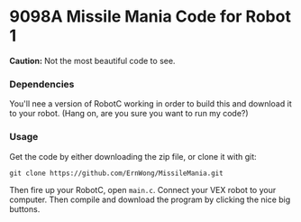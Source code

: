 9098A Missile Mania Code for Robot 1
====================================

**Caution:** Not the most beautiful code to see.

### Dependencies

You'll nee a version of RobotC working in order to build this and download it to your robot. (Hang on, are you sure you want to run my code?)

### Usage

Get the code by either downloading the zip file, or clone it with git:

```
git clone https://github.com/ErnWong/MissileMania.git
```

Then fire up your RobotC, open `main.c`. Connect your VEX robot to your computer. Then compile and download the program by clicking the nice big buttons.
